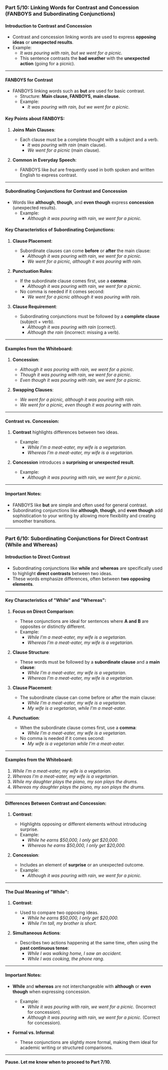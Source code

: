 ### Part 5/10: Linking Words for Contrast and Concession (FANBOYS and Subordinating Conjunctions)

#### Introduction to Contrast and Concession

- Contrast and concession linking words are used to express **opposing ideas** or **unexpected results**.
- Example:
    - _It was pouring with rain, but we went for a picnic._
    - This sentence contrasts the **bad weather** with the **unexpected action** (going for a picnic).

---

#### FANBOYS for Contrast

- FANBOYS linking words such as **but** are used for basic contrast.
    - Structure: **Main clause, FANBOYS, main clause.**
    - Example:
        - _It was pouring with rain, but we went for a picnic._

#### Key Points about FANBOYS:

1. **Joins Main Clauses**:
    
    - Each clause must be a complete thought with a subject and a verb.
        - _It was pouring with rain_ (main clause).
        - _We went for a picnic_ (main clause).
2. **Common in Everyday Speech**:
    
    - FANBOYS like _but_ are frequently used in both spoken and written English to express contrast.

---

#### Subordinating Conjunctions for Contrast and Concession

- Words like **although**, **though**, and **even though** express **concession** (unexpected results).
    - Example:
        - _Although it was pouring with rain, we went for a picnic._

#### Key Characteristics of Subordinating Conjunctions:

1. **Clause Placement**:
    
    - Subordinate clauses can come **before** or **after** the main clause:
        - _Although it was pouring with rain, we went for a picnic._
        - _We went for a picnic, although it was pouring with rain._
2. **Punctuation Rules**:
    
    - If the subordinate clause comes first, use a **comma**:
        - _Although it was pouring with rain, we went for a picnic._
    - No comma is needed if it comes second:
        - _We went for a picnic although it was pouring with rain._
3. **Clause Requirement**:
    
    - Subordinating conjunctions must be followed by a **complete clause** (subject + verb).
        - _Although it was pouring with rain_ (correct).
        - _Although the rain_ (incorrect: missing a verb).

---

#### Examples from the Whiteboard:

1. **Concession**:
    
    - _Although it was pouring with rain, we went for a picnic._
    - _Though it was pouring with rain, we went for a picnic._
    - _Even though it was pouring with rain, we went for a picnic._
2. **Swapping Clauses**:
    
    - _We went for a picnic, although it was pouring with rain._
    - _We went for a picnic, even though it was pouring with rain._

---

#### Contrast vs. Concession:

1. **Contrast** highlights differences between two ideas.
    
    - Example:
        - _While I’m a meat-eater, my wife is a vegetarian._
        - _Whereas I’m a meat-eater, my wife is a vegetarian._
2. **Concession** introduces a **surprising or unexpected result**.
    
    - Example:
        - _Although it was pouring with rain, we went for a picnic._

---

#### Important Notes:

- FANBOYS like **but** are simple and often used for general contrast.
- Subordinating conjunctions like **although**, **though**, and **even though** add sophistication to your writing by allowing more flexibility and creating smoother transitions.

---

### Part 6/10: Subordinating Conjunctions for Direct Contrast (While and Whereas)

#### Introduction to Direct Contrast

- Subordinating conjunctions like **while** and **whereas** are specifically used to highlight **direct contrasts** between two ideas.
- These words emphasize differences, often between **two opposing elements**.

---

#### Key Characteristics of "While" and "Whereas":

1. **Focus on Direct Comparison**:
    
    - These conjunctions are ideal for sentences where **A and B** are opposites or distinctly different.
    - Example:
        - _While I’m a meat-eater, my wife is a vegetarian._
        - _Whereas I’m a meat-eater, my wife is a vegetarian._
2. **Clause Structure**:
    
    - These words must be followed by a **subordinate clause** and a **main clause**:
        - _While I’m a meat-eater, my wife is a vegetarian._
        - _Whereas I’m a meat-eater, my wife is a vegetarian._
3. **Clause Placement**:
    
    - The subordinate clause can come before or after the main clause:
        - _While I’m a meat-eater, my wife is a vegetarian._
        - _My wife is a vegetarian, while I’m a meat-eater._
4. **Punctuation**:
    
    - When the subordinate clause comes first, use a **comma**:
        - _While I’m a meat-eater, my wife is a vegetarian._
    - No comma is needed if it comes second:
        - _My wife is a vegetarian while I’m a meat-eater._

---

#### Examples from the Whiteboard:

1. _While I’m a meat-eater, my wife is a vegetarian._
2. _Whereas I’m a meat-eater, my wife is a vegetarian._
3. _While my daughter plays the piano, my son plays the drums._
4. _Whereas my daughter plays the piano, my son plays the drums._

---

#### Differences Between Contrast and Concession:

1. **Contrast**:
    
    - Highlights opposing or different elements without introducing surprise.
    - Example:
        - _While he earns $50,000, I only get $20,000._
        - _Whereas he earns $50,000, I only get $20,000._
2. **Concession**:
    
    - Includes an element of **surprise** or an unexpected outcome.
    - Example:
        - _Although it was pouring with rain, we went for a picnic._

---

#### The Dual Meaning of "While":

1. **Contrast**:
    
    - Used to compare two opposing ideas.
        - _While he earns $50,000, I only get $20,000._
        - _While I’m tall, my brother is short._
2. **Simultaneous Actions**:
    
    - Describes two actions happening at the same time, often using the **past continuous tense**:
        - _While I was walking home, I saw an accident._
        - _While I was cooking, the phone rang._

---

#### Important Notes:

- **While** and **whereas** are not interchangeable with **although** or **even though** when expressing concession.
    
    - Example:
        - _While it was pouring with rain, we went for a picnic._ (Incorrect for concession).
        - _Although it was pouring with rain, we went for a picnic._ (Correct for concession).
- **Formal vs. Informal**:
    
    - These conjunctions are slightly more formal, making them ideal for academic writing or structured comparisons.

---

**Pause. Let me know when to proceed to Part 7/10.**